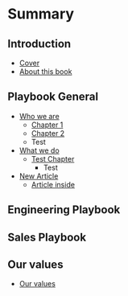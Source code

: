 # Summary

## Introduction

* [Cover](README.md)
* [About this book](test.md)

## Playbook General

* [Who we are](/volume-one/readme.md)
  * [Chapter 1](/volume-one/chapter-one.md)
  * [Chapter 2](/volume-one/chapter-two.md)
  * Test
* [What we do](volume-one/test.md)
  * [Test Chapter](volume-one/test/test-chapter.md)
    * Test
* [New Article](volume-one/new-article.md)
  * [Article inside](volume-one/new-article/article-inside.md)

## Engineering Playbook

## Sales Playbook

## Our values

* [Our values](our-values.md)

